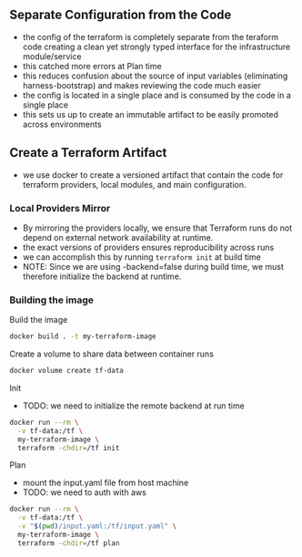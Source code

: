 ## Separate Configuration from the Code

- the config of the terraform is completely separate from the teraform code
  creating a clean yet strongly typed interface for the infrastructure
  module/service
- this catched more errors at Plan time
- this reduces confusion about the source of input variables (eliminating
  harness-bootstrap) and makes reviewing the code much easier
- the config is located in a single place and is consumed by the code in a
  single place
- this sets us up to create an immutable artifact to be easily promoted across
  environments

## Create a Terraform Artifact

- we use docker to create a versioned artifact that contain the code for
  terraform providers, local modules, and main configuration.

### Local Providers Mirror

- By mirroring the providers locally, we ensure that Terraform runs do not
  depend on external network availability at runtime.
- the exact versions of providers ensures reproducibility across runs
- we can accomplish this by running `terraform init` at build time
- NOTE: Since we are using -backend=false during build time, we must therefore
  initialize the backend at runtime.

### Building the image

Build the image

```bash
docker build . -t my-terraform-image
```

Create a volume to share data between container runs

```bash
docker volume create tf-data
```

Init

- TODO: we need to initialize the remote backend at run time

```bash
docker run --rm \
  -v tf-data:/tf \
  my-terraform-image \
  terraform -chdir=/tf init
```

Plan

- mount the input.yaml file from host machine
- TODO: we need to auth with aws

```bash
docker run --rm \
  -v tf-data:/tf \
  -v "$(pwd)/input.yaml:/tf/input.yaml" \
  my-terraform-image \
  terraform -chdir=/tf plan
```
